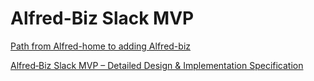 # Alfred-Biz Slack MVP

[Path from Alfred-home to adding Alfred-biz](Path%20from%20Alfred-home%20to%20adding%20Alfred-biz%201eab4fd21ff080d1a735dcc54ff0efe1.md)

[Alfred‑Biz Slack MVP – Detailed Design & Implementation Specification](Alfred%E2%80%91Biz%20Slack%20MVP%20%E2%80%93%20Detailed%20Design%20&%20Implement%201eab4fd21ff080a5bbfedd3131b44184.md)